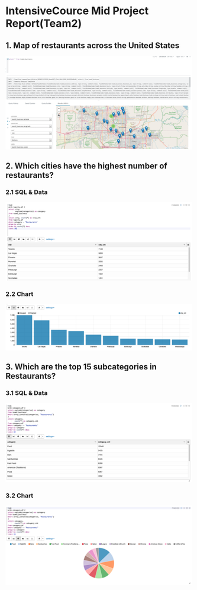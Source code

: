 # IntensiveCource Mid Project Report(Team2)
## 1. Map of restaurants across the United States
<img src=./images/mid_01.png>


## 2. Which cities have the highest number of restaurants?
### 2.1 SQL & Data
<img src=./images/mid_02_01.png>

### 2.2 Chart
<img src=./images/mid_02_02.png>

## 3. Which are the top 15 subcategories in Restaurants?
### 3.1 SQL & Data
<img src=./images/mid_03_01.png>

### 3.2 Chart
<img src=./images/mid_03_02.png>